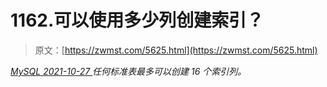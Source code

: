 <!--yml
category: 未分类
date: 0001-01-01 00:00:00
--->

# 1162.可以使用多少列创建索引？

> 原文：[https://zwmst.com/5625.html](https://zwmst.com/5625.html)

   [ *MySQL* ](https://zwmst.com/mysql)*[ <time datetime="2021-10-28T00:35:25+08:00"> 2021-10-27 </time> ](https://zwmst.com/5625.html)  任何标准表最多可以创建 16 个索引列。*